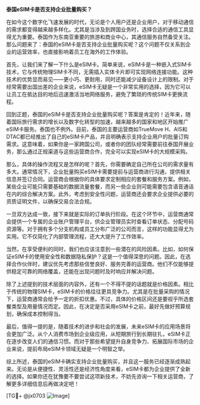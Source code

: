 **泰国eSIM卡是否支持企业批量购买？**

在如今这个数字化飞速发展的时代，无论是个人用户还是企业用户，对于移动通信的需求都变得越来越多样化。尤其是当涉及到跨国业务时，选择合适的通信工具显得尤为重要。泰国作为东南亚重要的旅游和商业中心，其通信服务自然备受关注。那么问题来了：泰国的eSIM卡是否支持企业批量购买呢？这个问题不仅关系到企业的运营效率，也直接影响着员工在海外的工作体验。

首先，让我们来了解一下什么是eSIM卡。简单来说，eSIM卡是一种嵌入式SIM卡技术，它与传统物理SIM卡不同，无需插入实体卡片即可实现网络连接功能。这种技术的优势显而易见——更小巧、更耐用，同时还能减少设备设计上的限制。对于经常需要出国出差的企业来说，eSIM卡无疑是一个非常实用的选择，因为它可以让员工在抵达目的地后迅速激活当地网络服务，避免了繁琐的传统SIM卡更换流程。

回到正题，泰国的eSIM卡是否支持企业批量购买呢？答案是肯定的！近年来，随着国际旅行需求的增长以及数字化转型的加速，越来越多的国家和地区开始推广eSIM卡服务。泰国也不例外。目前，泰国的主要运营商如TrueMove H、AIS和DTAC都已经推出了自己的eSIM卡产品，并且明确表示支持企业用户的批量订购需求。这意味着，如果你是一家跨国公司，或者你的团队经常需要前往泰国开展业务，那么通过正规渠道与这些运营商合作，完全可以实现eSIM卡的大规模采购。

那么，具体的操作流程又是怎样的呢？首先，你需要确定自己所在公司的需求量有多大。通常情况下，企业批量购买eSIM卡需要提前与运营商进行沟通，提供相关信息并签订合同。运营商会根据你的具体要求定制相应的套餐和服务方案。例如，某些企业可能只需要基础的数据流量套餐，而另一些企业则可能需要包含语音通话在内的综合解决方案。此外，考虑到安全性问题，运营商还会要求企业提供必要的资质证明文件，以确保交易合法合规。

一旦双方达成一致，接下来就是实际的订单执行阶段。在这个环节中，运营商通常会提供一个专属的企业账户管理平台，供企业管理员实时查看订单状态、分配号码资源等。对于拥有多个分支机构或员工分布广泛的公司而言，这样的功能显得尤为实用。它不仅简化了内部管理流程，还大大提升了工作效率。

当然，在享受便利的同时，我们也应该注意到一些潜在的风险因素。比如，如何保证eSIM卡的使用安全性和数据隐私保护？这是一个值得深思的问题。因此，在选择合作伙伴时，建议优先考虑那些信誉良好、服务完善的运营商。他们不仅能够提供稳定可靠的网络覆盖，还能在出现问题时及时响应并解决问题。

除了上述提到的技术层面的内容外，还有一个不得不提的话题就是价格因素。相比于传统的物理SIM卡，eSIM卡的价格往往更具竞争力。尤其是在批量采购的情况下，运营商通常会给予一定的折扣优惠。不过，具体的价格区间还是要视乎所选套餐类型及用量情况而定。因此，在决定是否采用eSIM卡之前，最好先做好预算规划，确保成本控制得当。

最后，值得一提的是，随着技术的进步和社会的发展，未来eSIM卡的应用场景将会更加广泛。从个人消费市场到企业级应用，从短期旅行到长期驻扎，eSIM卡正在逐步改变人们的通信习惯。而对于那些希望提升自身竞争力、拓展国际市场的企业来说，提前布局eSIM卡领域无疑是一个明智之举。

综上所述，泰国的eSIM卡确实支持企业批量购买，并且这一服务已经逐渐成熟起来。无论是从便捷性、灵活性还是经济性角度来看，eSIM卡都为企业提供了全新的选择。如果你还在犹豫要不要尝试这项新技术，不妨先咨询一下相关运营商，了解更多详细信息后再做决定吧！

[TG💪+ @jx0703 ![Image](https://github.com/user-attachments/assets/dbca1d08-cadb-493c-b0ec-ad6f7a83f270)]